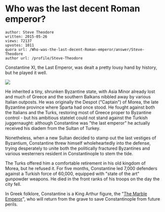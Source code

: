 # Who was the last decent Roman emperor?

	author: Steve Theodore
	written: 2015-05-26
	views: 72137
	upvotes: 1011
	quora url: /Who-was-the-last-decent-Roman-emperor/answer/Steve-Theodore
	author url: /profile/Steve-Theodore


Constantine XI, the Last Emperor, was dealt a pretty lousy hand by history, but he played it well.



![](https://qph.fs.quoracdn.net/main-qimg-37e6680683a26554ace1a585e932d8f1-c)


He inherited a tiny, shrunken Byzantine state, with Asia Minor already lost and much of Greece and the southern Balkans nibbled away by various Italian outposts. He was originally the Despot ("Captain") of Morea, the late Byzantine province where Sparta had once stood. He fought against both the Italians and the Turks, restoring most of Greece proper to Byzantine control - but his ambitious statelet could not stand against the Turkish juggernaught: although Constantine was "the last emperor" he actually received his diadem from the Sultan of Turkey. 

 Nonetheless, when a new Sultan decided to stamp out the last vestiges of Byzantium, Constantine threw himself wholeheartedly into the defense, trying desperately to unite both the politically fractured Byzantines and various westerners resident in Constantinople to stem the tide. 

The Turks offered him a comfortable retirement in his old kingdom of Morea, but he refused it. For five months, Constantine led 7,000 defenders against a Turkish force of 60,000, equipped with "state of the art" gunpowder weapons. He died in the front ranks of his troops on the day the city fell. 

 In Greek folklore, Constantine is a King Arthur figure, the "[The Marble Emperor](https://books.google.com/books?id=lnSmnmL984YC&pg=PA102&lpg=PA102&dq=marble+emperor&source=bl&ots=WWLaruRUBs&sig=Y_SLq3O-_b1r8wTaoK7nQPrfCW0&hl=en&sa=X&ei=1ZlkVfOGIJHVoATTnYGgBw&ved=0CFAQ6AEwBw#v=onepage&q=marble%20emperor&f=false)", who will return from the grave to save Constantinople from future perils.


